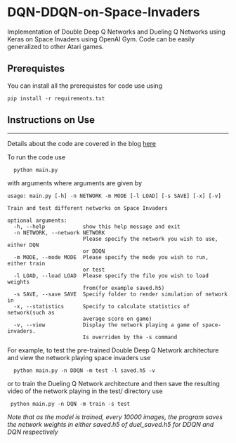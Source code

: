 # DQN-DDQN-on-Space-Invaders
Implementation of Double Deep Q Networks and Dueling Q Networks using Keras on Space Invaders using OpenAI Gym. Code can be easily generalized to other Atari games.

## Prerequistes
You can install all the prerequistes for code use using 

```text
pip install -r requirements.txt
```

## Instructions on Use
---
Details about the code are covered in the blog [here](https://yilundu.github.io/2016/12/24/Deep-Q-Learning-on-Space-Invaders.html)

To run the code use
```python
  python main.py
```
with arguments where arguments are given by

```text
usage: main.py [-h] -n NETWORK -m MODE [-l LOAD] [-s SAVE] [-x] [-v]

Train and test different networks on Space Invaders

optional arguments:
  -h, --help            show this help message and exit
  -n NETWORK, --network NETWORK
                        Please specify the network you wish to use, either DQN
                        or DDQN
  -m MODE, --mode MODE  Please specify the mode you wish to run, either train
                        or test
  -l LOAD, --load LOAD  Please specify the file you wish to load weights
                        from(for example saved.h5)
  -s SAVE, --save SAVE  Specify folder to render simulation of network in
  -x, --statistics      Specify to calculate statistics of network(such as
                        average score on game)
  -v, --view            Display the network playing a game of space-invaders.
                        Is overriden by the -s command
  ```
  
  For example, to test the pre-trained Double Deep Q Network architecture and view the network playing space invaders use
  
  ```text
    python main.py -n DDQN -m test -l saved.h5 -v
  ```
  
 or to train the Dueling Q Network architecture and then save the resulting video of the network playing in the test/ directory 
 use 
 
   ```text
    python main.py -n DQN -m train -s test
  ```
 

 *Note that as the model is trained, every 10000 images, the program saves the network weights in either saved.h5 of duel_saved.h5 for DDQN and DQN respectively*
